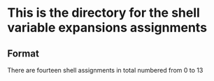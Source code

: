 # This is the directory for the shell variable expansions assignments

## Format
There are fourteen shell assignments in total numbered from 0 to 13
